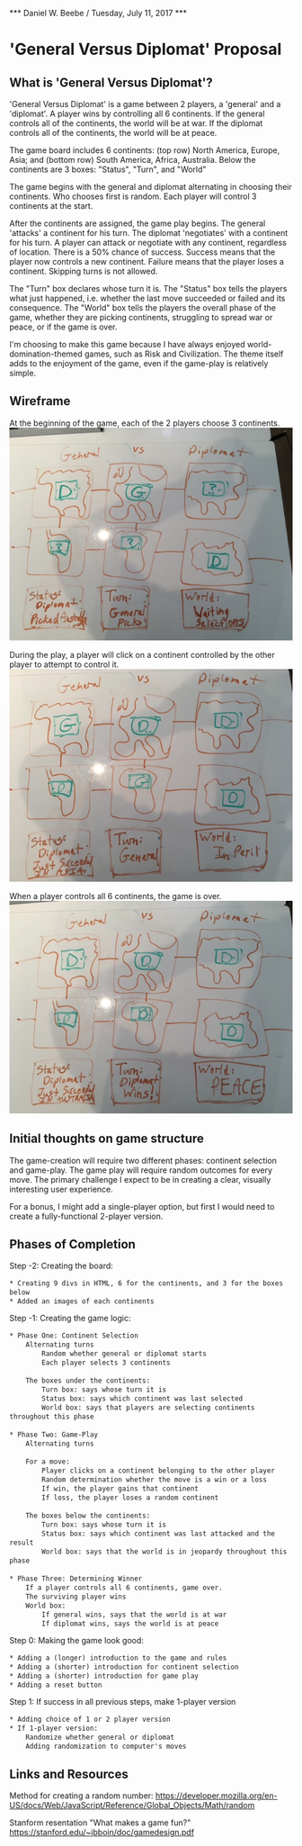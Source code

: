 *** Daniel W. Beebe / Tuesday, July 11, 2017 ***

# 'General Versus Diplomat' Proposal

## What is 'General Versus Diplomat'?

'General Versus Diplomat' is a game between 2 players, a 'general' and a 'diplomat'. A player wins by controlling all 6 continents. If the general controls all of the continents, the world will be at war. If the diplomat controls all of the continents, the world will be at peace.

The game board includes 6 continents: (top row) North America, Europe, Asia; and (bottom row)  South America, Africa, Australia. Below the continents are 3 boxes: "Status", "Turn", and "World"

The game begins with the general and diplomat alternating in choosing their continents. Who chooses first is random. Each player will control 3 continents at the start.

After the continents are assigned, the game play begins. The general 'attacks' a continent for his turn. The diplomat 'negotiates' with a continent for his turn. A player can attack or negotiate with any continent, regardless of location. There is a 50% chance of success. Success means that the player now controls a new continent. Failure means that the player loses a continent. Skipping turns is not allowed. 

The "Turn" box declares whose turn it is. The "Status" box tells the players what just happened, i.e. whether the last move succeeded or failed and its consequence. The "World" box tells the players the overall phase of the game, whether they are picking continents, struggling to spread war or peace, or if the game is over.

I'm choosing to make this game because I have always enjoyed world-domination-themed games, such as Risk and Civilization. The theme itself adds to the enjoyment of the game, even if the game-play is relatively simple.

## Wireframe

At the beginning of the game, each of the 2 players choose 3 continents.
<img src="images/continent-selection-photo.JPG">

During the play, a player will click on a continent controlled by the other player to attempt to control it.
<img src="images/game-play-photo.JPG">

When a player controls all 6 continents, the game is over.
<img src="images/game-over-photo.JPG">

## Initial thoughts on game structure

The game-creation will require two different phases: continent selection and game-play. The game play will require random outcomes for every move. The primary challenge I expect to be in creating a clear, visually interesting user experience.

For a bonus, I might add a single-player option, but first I would need to create a fully-functional 2-player version.

## Phases of Completion

Step -2: Creating the board:
    
    * Creating 9 divs in HTML, 6 for the continents, and 3 for the boxes below
    * Added an images of each continents

Step -1: Creating the game logic:
    
    * Phase One: Continent Selection
        Alternating turns
            Random whether general or diplomat starts
            Each player selects 3 continents
    
        The boxes under the continents:
            Turn box: says whose turn it is
            Status box: says which continent was last selected
            World box: says that players are selecting continents throughout this phase
     
    * Phase Two: Game-Play
        Alternating turns

        For a move: 
            Player clicks on a continent belonging to the other player
            Random determination whether the move is a win or a loss
            If win, the player gains that continent
            If loss, the player loses a random continent

        The boxes below the continents:
            Turn box: says whose turn it is
            Status box: says which continent was last attacked and the result
            World box: says that the world is in jeopardy throughout this phase

    * Phase Three: Determining Winner
        If a player controls all 6 continents, game over. 
        The surviving player wins
        World box: 
            If general wins, says that the world is at war
            If diplomat wins, says the world is at peace

Step 0: Making the game look good:

    * Adding a (longer) introduction to the game and rules
    * Adding a (shorter) introduction for continent selection
    * Adding a (shorter) introduction for game play
    * Adding a reset button

Step 1: If success in all previous steps, make 1-player version

    * Adding choice of 1 or 2 player version
    * If 1-player version:    
        Randomize whether general or diplomat
        Adding randomization to computer's moves

## Links and Resources

Method for creating a random number: 
https://developer.mozilla.org/en-US/docs/Web/JavaScript/Reference/Global_Objects/Math/random

Stanform resentation "What makes a game fun?" 
https://stanford.edu/~jbboin/doc/gamedesign.pdf


